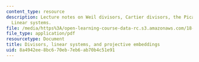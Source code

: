 ```yaml
---
content_type: resource
description: Lecture notes on Weil divisors, Cartier divisors, the Picard group, and
  Linear systems.
file: /media/https%3A/open-learning-course-data-rc.s3.amazonaws.com/18-726-algebraic-geometry-spring-2009/8a4942ee8bc670eb7eb6ab70b4c51e91_MIT18_726s09_lec14_divisors.pdf
file_type: application/pdf
resourcetype: Document
title: Divisors, linear systems, and projective embeddings
uid: 8a4942ee-8bc6-70eb-7eb6-ab70b4c51e91
---
```

